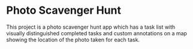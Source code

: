 # Photo Scavenger Hunt
 This project is a photo scavenger hunt app which has a task list with visually distinguished completed tasks and custom annotations on a map showing the location of the photo taken for each task.
